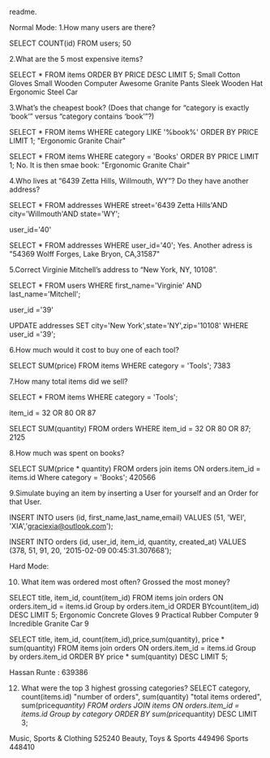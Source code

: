 readme.

<!-- sqlite3

.open store.sqlite3

.tables
addresses          orders             users
items              schema_migrations

.headers on
SELECT * FROM addresses;
SELECT * FROM orders;
SELECT * FROM users;
ELECT * FROM items;
SELECT * FROM schema_migrations; -->

Normal Mode:
1.How many users are there?

SELECT COUNT(id) FROM users;
50


2.What are the 5 most expensive items?

SELECT * FROM items ORDER BY PRICE DESC LIMIT 5;
Small Cotton Gloves
Small Wooden Computer
Awesome Granite Pants
Sleek Wooden Hat
Ergonomic Steel Car


3.What’s the cheapest book? (Does that change for “category is exactly ‘book’” versus “category contains ‘book’”?)

SELECT * FROM items WHERE category LIKE '%book%' ORDER BY PRICE LIMIT 1;
"Ergonomic Granite Chair"

SELECT * FROM items WHERE category = 'Books' ORDER BY PRICE LIMIT 1;
No. It is then smae book: "Ergonomic Granite Chair"


4.Who lives at “6439 Zetta Hills, Willmouth, WY”? Do they have another address?

SELECT * FROM addresses WHERE street='6439 Zetta Hills'AND city='Willmouth'AND state='WY';
<!-- id|user_id|street|city|state|zip
43|40|6439 Zetta Hills|Willmouth|WY|15029 -->
user_id='40'

SELECT * FROM addresses WHERE user_id='40';
Yes. Another adress is "54369 Wolff Forges, Lake Bryon, CA,31587"


5.Correct Virginie Mitchell’s address to “New York, NY, 10108”.

SELECT * FROM users WHERE first_name='Virginie' AND last_name='Mitchell';
<!-- id|first_name|last_name|email
39|Virginie|Mitchell|daisy.crist@altenwerthmonahan.biz -->
user_id ='39'

UPDATE addresses SET city='New York',state='NY',zip='10108' WHERE user_id ='39';

<!-- SELECT * FROM addresses WHERE user_id = '39';
id|user_id|street|city|state|zip
41|39|12263 Jake Crossing|New York|NY|10108
42|39|83221 Mafalda Canyon|New York|NY|10108 -->


6.How much would it cost to buy one of each tool?

SELECT SUM(price) FROM items WHERE category = 'Tools';
7383


7.How many total items did we sell?

SELECT * FROM items WHERE category = 'Tools';
<!-- id|title|category|description|price
32|Practical Rubber Shirt|Tools|De-engineered multimedia info-mediaries|1107
80|Incredible Plastic Gloves|Tools|Operative mission-critical emulation|5437
87|Awesome Plastic Shirt|Tools|Balanced multimedia paradigm|83 -->
item_id = 32 OR 80 OR 87

SELECT SUM(quantity) FROM orders WHERE item_id = 32 OR 80 OR 87;
2125

<!-- SELECT AVG(price) FROM items WHERE category = 'Tools'; -->


8.How much was spent on books?

SELECT SUM(price * quantity) FROM orders join items ON orders.item_id = items.id Where category = 'Books';
420566

<!--
SELECT * FROM items WHERE category = 'Books';
id|title|category|description|price
4|Fantastic Steel Chair|Books|Advanced attitude-oriented encryption|9246
21|Fantastic Rubber Shoes|Books|Reverse-engineered modular hierarchy|8904
76|Ergonomic Granite Chair|Books|De-engineered bi-directional portal|1496
98|Practical Plastic Hat|Books|Implemented non-volatile model|3056 -->


<!-- SELECT SUM(orders.quantity * items.price)
FROM orders, items
WHERE orders.item_id = 4 and items.id = 4;
Toal is 46230

SELECT SUM(orders.quantity * items.price)
FROM orders, items
WHERE orders.item_id = 21 and items.id = 21;
Toal is 293832

SELECT SUM(orders.quantity * items.price)
FROM orders, items
WHERE orders.item_id = 76 and items.id = 76;
Total is 22440

SELECT SUM(orders.quantity * items.price)
FROM orders, items
WHERE orders.item_id = 98 and items.id = 98;
Total is 58064

SELECT SUM(*)
FROM (SELECT SUM(orders.quantity * items.price)
FROM orders, items WHERE orders.item_id = orders.item_id = 98 or orders.item_id = 76  )
WHERE orders.item_id = 98 AND orders.item_id = 76;
 -->


9.Simulate buying an item by inserting a User for yourself and an Order for that User.

INSERT INTO users (id, first_name,last_name,email)
VALUES (51, 'WEI', 'XIA','graciexia@outlook.com');

INSERT INTO orders (id, user_id, item_id, quantity, created_at)
VALUES (378, 51, 91, 20, '2015-02-09 00:45:31.307668');





Hard Mode:

10. What item was ordered most often? Grossed the most money?

SELECT title, item_id, count(item_id) FROM items join orders ON orders.item_id = items.id Group by orders.item_id ORDER BYcount(item_id) DESC LIMIT 5;
Ergonomic Concrete Gloves    9
Practical Rubber Computer    9
Incredible Granite Car       9


SELECT title, item_id, count(item_id),price,sum(quantity), price * sum(quantity) FROM items join orders ON orders.item_id = items.id Group by orders.item_id ORDER BY price * sum(quantity) DESC LIMIT 5;

<!-- title                   item_id     count(item_id)  price       sum(quantity)  price*sum(quantity)
----------------------  ----------  --------------  ----------  -------------  ------- --><!-- ------------
Incredible Granite Car  65          9               7295        72             525240 -->

Incredible Granite Car :  525240

11. What user spent the most?

SELECT first_name, last_name, users.id "user id", items.id "item id", price, sum(price*quantity)
FROM users
JOIN orders ON users.id = orders.user_id
JOIN items ON orders.item_id = items.id
Group by users.id
ORDER BY sum(price*quantity) DESC LIMIT 5;

<!-- first_name  last_name   user id     item id     price       sum(price*quantity)
----------  ----------  ----------  ----------  ----------  -------------------
Hassan      Runte       19          85          4849        639386 -->

Hassan Runte :   639386


12. What were the top 3 highest grossing categories?
SELECT category, count(items.id) "number of orders", sum(quantity) "total items ordered", sum(price*quantity)
FROM orders
JOIN items ON orders.item_id = items.id
Group by category
ORDER BY sum(price*quantity) DESC LIMIT 3;

<!-- category                  number of orders  total items ordered  sum(price*quantity)
------------------------  ----------------  -------------------  -------------------
Music, Sports & Clothing  9                 72                   525240
Beauty, Toys & Sports     7                 54                   449496
Sports                    17                102                  448410 -->


Music, Sports & Clothing  525240
Beauty, Toys & Sports     449496
Sports                    448410

